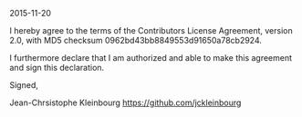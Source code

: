 2015-11-20

I hereby agree to the terms of the Contributors License
Agreement, version 2.0, with MD5 checksum
0962bd43bb8849553d91650a78cb2924.

I furthermore declare that I am authorized and able to make this
agreement and sign this declaration.

Signed,

Jean-Chrsistophe Kleinbourg
https://github.com/jckleinbourg